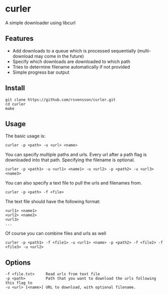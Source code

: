 # curler
A simple downloader using libcurl

## Features
* Add downloads to a queue which is processed sequentially (multi-download may come in the future)
* Specify which downloads are downloaded to which path
* Tries to determine filename automatically if not provided
* Simple progress bar output

## Install

    git clone https://github.com/rsvensson/curler.git
    cd curler
    make

## Usage
The basic usage is:

    curler -p <path> -u <url> <name>

You can specify multiple paths and urls. Every url after a path flag is downloaded into that path. Specifying the filename is optional.

    curler -p <path1> -u <url1> <name1> -u <url2> -p <path2> -u <url3> <name3>

You can also specify a text file to pull the urls and filenames from.

    curler -p <path> -f <file>
The text file should have the following format:

    <url1> <name1>
    <url2> <name2>
    <url3>
    ...

Of course you can combine files and urls as well

    curler -p <path1> -f <file1> -u <url1> <name> -p <path2> -f <file2> -f <file3> -u <url2>

## Options

    -f <file.txt>     Read urls from text file
    -p <path>         Path that you want to download the urls following this flag to
    -u <url> [<name>] URL to download, with optional filename.

